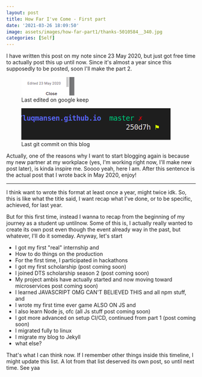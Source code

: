 ```yaml
---
layout: post
title: How Far I've Come - First part 
date: '2021-03-26 18:09:50'
image: assets/images/how-far-part1/thanks-5010584__340.jpg
categories: [Self]
---
```


I have written this post on my note since 23 May 2020, but just got free time to actually post this up until now. Since it's almost a year since this supposedly to be posted, soon I'll make the part 2. 

<!--kg-card-begin: image--><figure class="kg-card kg-image-card"><img src="/assets/images/how-far-part1/last-edited.png" class="kg-image"><figcaption>Last edited on google keep</figcaption></figure><!--kg-card-end: image-->

<!--kg-card-begin: image--><figure class="kg-card kg-image-card"><img src="/assets/images/how-far-part1/last-commit.png" class="kg-image"><figcaption>Last git commit on this blog </figcaption></figure><!--kg-card-end: image-->

Actually, one of the reasons why I want to start blogging again is because my new partner at my workplace (yes, I'm working right now, I'll make new post later), is kinda inspire me. Soooo yeah, here I am. After this sentence is the actual post that I wrote back in May 2020, enjoy!

---
I think want to wrote this format at least once a year, might twice idk. So, this is like what the title said, I want recap what I've done, or to be specific, achieved, for last year. 

But for this first time, instead I wanna to recap from the beginning of my journey as a student up  untilnow. Some of this is, I actually really wanted to create its own post even though the event already way in the past, but whatever, I'll do it someday. Anyway, let's start

- I got my first "real" internship and
- How to do things on the production
-  For the first time, I participated in hackathons
-  I got my first scholarship (post coming soon)
-  I joined DTS scholarship season 2 (post coming soon)
-  My project ambis have actually started and now moving toward microservices post coming soon)
-  I learned JAVASCRIPT OMG CAN'T BELIEVED THIS and all npm stuff, and
-  I wrote my first time ever game ALSO ON JS and 
-  I also learn Node js, ofc (all Js stuff post coming soon)
-  I got more advanced on setup CI/CD, continued from part 1 (post coming soon)
-  I migrated fully to linux
-  I migrate my blog to Jekyll
-  what else?


That's what I can think now. If I remember other things inside this timeline, I might update this list. A lot from that list deserved its own post, so until next time. See yaa